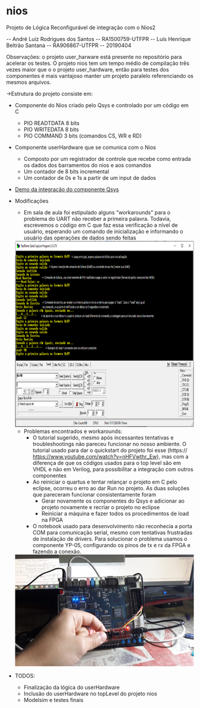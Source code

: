 # nios

Projeto de Lógica Reconfigurável de integração com o Nios2

-- André Luiz Rodrigues dos Santos
-- RA1500759-UTFPR
-- Luís Henrique Beltrão Santana
-- RA906867-UTFPR
-- 20190404

Observações: o projeto user_harware está presente no repositório para acelerar os testes. O projeto nios tem um tempo médio de compilação três vezes maior que o o projeto user_hardware, então para testes dos componentes é mais vantajoso manter um projeto paralelo referenciando os mesmos arquivos.

  ->Estrutura do projeto consiste em:
   - Componente do Nios criado pelo Qsys e controlado por um código em C
      - PIO READTDATA 8 bits
      - PIO WRITEDATA 8 bits
      - PIO COMMAND 3 bits (comandos CS, WR e RD)
 
  - Componente userHardware que se comunica com o Nios
      - Composto por um registrador de controle que recebe como entrada os dados dos barramentos do nios e aos comandos 
      - Um contador de 8 bits incremental
      - Um contador de 0s e 1s a partir de um input de dados
 
 - [Demo da integração do componente Qsys](https://youtu.be/QbR8crQcPQM)
 
 - Modificações
    - Em sala de aula foi estipulado alguns "workarounds" para o problema do UART não receber a primeira palavra. Todavia, escrevemos o código em C que faz essa verificação a nível de usuário, esperando um comando de inicialização e informando o usuário das operações de dados sendo feitas
    <img src = "/realterm2.png"  width="1000" height="500">
    
   - Problemas encontrados e workarounds:
      - O tutorial sugerido, mesmo após incessantes tentativas e troubleshootings não pareceu funcionar no nosso ambiente. O tutorial usado para dar o quickstart do projeto foi esse (https:// https://www.youtube.com/watch?v=nHFVwthr_Ew), mas com a diferença de que os códigos usados para o top level são em VHDL e não em Verilog, para possibilitar a integração com outros componentes
      - Ao reiniciar o quartus e tentar relançar o projeto em C pelo eclipse, ocorreu o erro ao dar Run no projeto. As duas soluções que pareceram funcionar consistentamente foram
          - Gerar novamente os componentes do Qsys e adicionar ao projeto novamente e recriar o projeto no eclipse
          - Reiniciar a máquina e fazer todos os procedimentos de load na FPGA
      - O notebook usado para desenvolvimento não reconhecia a porta COM para comunicação serial, mesmo com tentativas frustradas de instalação de drivers. Para solucionar o problema usamos o componente YP-05, configurando os pinos de tx e rx da FPGA e fazendo a conexão. 
    <img src = "/serial_2.jpeg"  width="600" height="300">

- TODOS:
  - Finalização da lógica do userHardware
  - Inclusão do userHardware no topLevel do projeto nios
  - Modelsim e testes finais 
  
  
